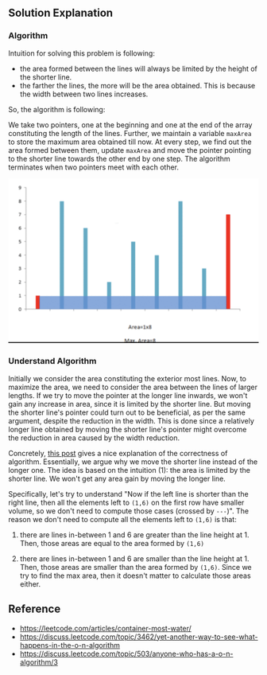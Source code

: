 ## Solution Explanation

### Algorithm

Intuition for solving this problem is following:

- the area formed between the lines will always be limited by the height of the shorter line.
-  the farther the lines, the more will be the area obtained. This is because
the width between two lines increases.

So, the algorithm is following:

We take two pointers, one at the beginning and 
one at the end of the array constituting the length of the lines. 
Further, we maintain a variable `maxArea` to store the maximum area obtained till now. 
At every step, we find out the area formed between them, update `maxArea` 
and move the pointer pointing to the shorter line towards the other end by one step.
The algorithm terminates when two pointers meet with each other.

![image](algo.png)

### Understand Algorithm

Initially we consider the area constituting the exterior most lines. 
Now, to maximize the area, we need to consider the area between the lines of larger lengths. 
If we try to move the pointer at the longer line inwards, we won't gain any increase in area, 
since it is limited by the shorter line. But moving the shorter line's pointer could turn out to be beneficial, 
as per the same argument, despite the reduction in the width. This is done since a relatively longer line obtained 
by moving the shorter line's pointer might overcome the reduction in area caused by the width reduction.

Concretely, [this post](https://discuss.leetcode.com/topic/3462/yet-another-way-to-see-what-happens-in-the-o-n-algorithm)
gives a nice explanation of the correctness of algorithm. Essentially, we argue why we move the shorter line
instead of the longer one. The idea is based on the intuition (1): the area is limited by the shorter line.
We won't get any area gain by moving the longer line. 

Specifically, let's try to understand "Now if the left line is shorter than the right line, then all the elements left to 
`(1,6)` on the first row have smaller volume, so we don't need to compute those cases (crossed by `---`)". The
reason we don't need to compute all the elements left to `(1,6)` is that:

1) there are lines in-between 1 and 6 are greater than the line height at 1. Then, those areas
are equal to the area formed by `(1,6)`

2) there are lines in-between 1 and 6 are smaller than the line height at 1. Then, those areas
are smaller than the area formed by `(1,6)`. Since we try to find the max area, then it doesn't matter
to calculate those areas either.

## Reference

- https://leetcode.com/articles/container-most-water/
- https://discuss.leetcode.com/topic/3462/yet-another-way-to-see-what-happens-in-the-o-n-algorithm
- https://discuss.leetcode.com/topic/503/anyone-who-has-a-o-n-algorithm/3
